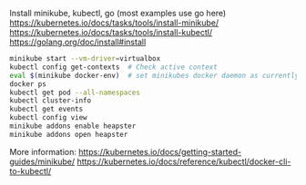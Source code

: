 Install minikube, kubectl, go (most examples use go here)
https://kubernetes.io/docs/tasks/tools/install-minikube/
https://kubernetes.io/docs/tasks/tools/install-kubectl/
https://golang.org/doc/install#install

```bash
minikube start --vm-driver=virtualbox
kubectl config get-contexts  # Check active context
eval $(minikube docker-env)  # set minikubes docker daemon as currently running (ala docker-machine)
docker ps 
kubectl get pod --all-namespaces
kubectl cluster-info
kubectl get events
kubectl config view
minikube addons enable heapster
minikube addons open heapster
```

More information:
https://kubernetes.io/docs/getting-started-guides/minikube/
https://kubernetes.io/docs/reference/kubectl/docker-cli-to-kubectl/